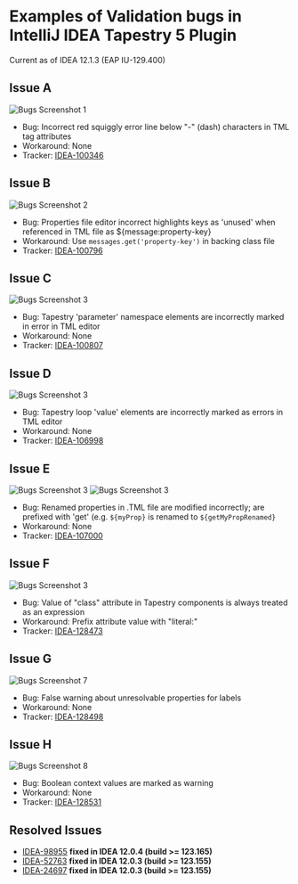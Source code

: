 Examples of Validation bugs in IntelliJ IDEA Tapestry 5 Plugin
==============================================================
Current as of IDEA 12.1.3 (EAP IU-129.400)

Issue A
-------
![Bugs Screenshot 1](bugs-screenshot-1.png)
 - Bug: Incorrect red squiggly error line below "-" (dash) characters in TML tag attributes
 - Workaround: None
 - Tracker: [IDEA-100346](http://youtrack.jetbrains.com/issue/IDEA-100346)

Issue B
-------
![Bugs Screenshot 2](bugs-screenshot-2.png)
 - Bug: Properties file editor incorrect highlights keys as 'unused' when referenced in TML file as ${message:property-key}
 - Workaround: Use `messages.get('property-key')` in backing class file
 - Tracker: [IDEA-100796](http://youtrack.jetbrains.com/issue/IDEA-100796)

Issue C
-------
![Bugs Screenshot 3](bugs-screenshot-3.png)
 - Bug: Tapestry 'parameter' namespace elements are incorrectly marked in error in TML editor
 - Workaround: None
 - Tracker: [IDEA-100807](http://youtrack.jetbrains.com/issue/IDEA-100807)

Issue D
-------
![Bugs Screenshot 3](bugs-screenshot-4.png)
 - Bug: Tapestry loop 'value' elements are incorrectly marked as errors in TML editor
 - Workaround: None
 - Tracker: [IDEA-106998](http://youtrack.jetbrains.com/issue/IDEA-106998)

Issue E
-------
![Bugs Screenshot 3](bugs-screenshot-5a.png)
![Bugs Screenshot 3](bugs-screenshot-5b.png)
 - Bug: Renamed properties in .TML file are modified incorrectly; are prefixed with 'get' (e.g. `${myProp}` is renamed to `${getMyPropRenamed}`
 - Workaround: None
 - Tracker: [IDEA-107000](http://youtrack.jetbrains.com/issue/IDEA-107000)

 Issue F
 -------
 ![Bugs Screenshot 3](bugs-screenshot-6.png)
  - Bug: Value of "class" attribute in Tapestry components is always treated as an expression
  - Workaround: Prefix attribute value with "literal:"
  - Tracker: [IDEA-128473](http://youtrack.jetbrains.com/issue/IDEA-128473)

Issue G
-------
![Bugs Screenshot 7](bugs-screenshot-7.png)
 - Bug: False warning about unresolvable properties for labels
 - Workaround: None
 - Tracker: [IDEA-128498](http://youtrack.jetbrains.com/issue/IDEA-128498)

Issue H
-------
![Bugs Screenshot 8](bugs-screenshot-8.png)
 - Bug: Boolean context values are marked as warning
 - Workaround: None
 - Tracker: [IDEA-128531](http://youtrack.jetbrains.com/issue/IDEA-128531)

Resolved Issues
---------------
 - [IDEA-98955](http://youtrack.jetbrains.com/issue/IDEA-98955) __fixed in IDEA 12.0.4 (build >= 123.165)__
 - [IDEA-52763](http://youtrack.jetbrains.com/issue/IDEA-52763) __fixed in IDEA 12.0.3 (build >= 123.155)__
 - [IDEA-24697](http://youtrack.jetbrains.com/issue/IDEA-24697) __fixed in IDEA 12.0.3 (build >= 123.155)__
